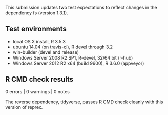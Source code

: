 This submission updates two test expectations to reflect changes in the dependency fs (version 1.3.1).

## Test environments
* local OS X install, R 3.5.3
* ubuntu 14.04 (on travis-ci), R devel through 3.2
* win-builder (devel and release)
* Windows Server 2008 R2 SP1, R-devel, 32/64 bit (r-hub)
* Windows Server 2012 R2 x64 (build 9600), R 3.6.0 (appveyor)

## R CMD check results

0 errors | 0 warnings | 0 notes

The reverse dependency, tidyverse, passes R CMD check cleanly with this version of reprex.

